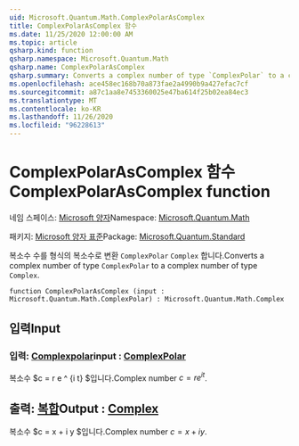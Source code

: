 ```yaml
---
uid: Microsoft.Quantum.Math.ComplexPolarAsComplex
title: ComplexPolarAsComplex 함수
ms.date: 11/25/2020 12:00:00 AM
ms.topic: article
qsharp.kind: function
qsharp.namespace: Microsoft.Quantum.Math
qsharp.name: ComplexPolarAsComplex
qsharp.summary: Converts a complex number of type `ComplexPolar` to a complex number of type `Complex`.
ms.openlocfilehash: ace458ec168b70a873fae2a4990b9a427efac7cf
ms.sourcegitcommit: a87c1aa8e7453360025e47ba614f25b02ea84ec3
ms.translationtype: MT
ms.contentlocale: ko-KR
ms.lasthandoff: 11/26/2020
ms.locfileid: "96228613"
---
```

# <a name="complexpolarascomplex-function"></a><span data-ttu-id="0c5f7-102">ComplexPolarAsComplex 함수</span><span class="sxs-lookup"><span data-stu-id="0c5f7-102">ComplexPolarAsComplex function</span></span>

<span data-ttu-id="0c5f7-103">네임 스페이스: [Microsoft 양자](xref:Microsoft.Quantum.Math)</span><span class="sxs-lookup"><span data-stu-id="0c5f7-103">Namespace: [Microsoft.Quantum.Math](xref:Microsoft.Quantum.Math)</span></span>

<span data-ttu-id="0c5f7-104">패키지: [Microsoft 양자 표준](https://nuget.org/packages/Microsoft.Quantum.Standard)</span><span class="sxs-lookup"><span data-stu-id="0c5f7-104">Package: [Microsoft.Quantum.Standard](https://nuget.org/packages/Microsoft.Quantum.Standard)</span></span>


<span data-ttu-id="0c5f7-105">복소수 수를 형식의 복소수로 변환 `ComplexPolar` `Complex` 합니다.</span><span class="sxs-lookup"><span data-stu-id="0c5f7-105">Converts a complex number of type `ComplexPolar` to a complex number of type `Complex`.</span></span>

```qsharp
function ComplexPolarAsComplex (input : Microsoft.Quantum.Math.ComplexPolar) : Microsoft.Quantum.Math.Complex
```


## <a name="input"></a><span data-ttu-id="0c5f7-106">입력</span><span class="sxs-lookup"><span data-stu-id="0c5f7-106">Input</span></span>

### <a name="input--complexpolar"></a><span data-ttu-id="0c5f7-107">입력: [Complexpolar](xref:Microsoft.Quantum.Math.ComplexPolar)</span><span class="sxs-lookup"><span data-stu-id="0c5f7-107">input : [ComplexPolar](xref:Microsoft.Quantum.Math.ComplexPolar)</span></span>

<span data-ttu-id="0c5f7-108">복소수 $c = r e ^ {i t} $입니다.</span><span class="sxs-lookup"><span data-stu-id="0c5f7-108">Complex number $c = r e^{i t}$.</span></span>



## <a name="output--complex"></a><span data-ttu-id="0c5f7-109">출력: [복합](xref:Microsoft.Quantum.Math.Complex)</span><span class="sxs-lookup"><span data-stu-id="0c5f7-109">Output : [Complex](xref:Microsoft.Quantum.Math.Complex)</span></span>

<span data-ttu-id="0c5f7-110">복소수 $c = x + i y $입니다.</span><span class="sxs-lookup"><span data-stu-id="0c5f7-110">Complex number $c = x + i y$.</span></span>